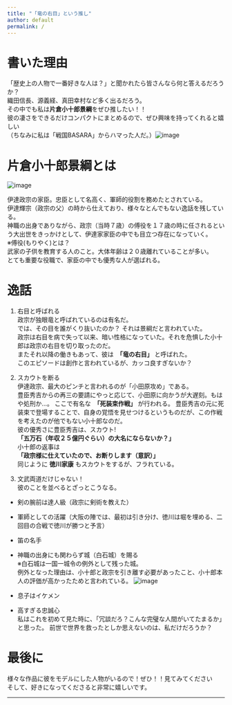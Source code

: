 ```yaml
---
title: "「竜の右目」という推し"
author: default
permalink: /
---
```

# 書いた理由
「歴史上の人物で一番好きな人は？」と聞かれたら皆さんなら何と答えるだろうか？  
織田信長、源義経、真田幸村など多く出るだろう。  
その中でも私は**片倉小十郎景綱**をぜひ推したい！！  
彼の凄さをできるだけコンパクトにまとめるので、ぜひ興味を持ってくれると嬉しい  
（ちなみに私は「戦国BASARA」からハマった人だ。）![image](https://pbs.twimg.com/media/FS96aXGVsAAKdgI?format=jpg&name=4096x4096)

# 片倉小十郎景綱とは
![image](https://www.touken-world.jp/wp/wp-content/uploads/2020/04/cea8d304b8f276169e31c903de038cd8.jpg)

伊達政宗の家臣。忠臣として名高く、軍師的役割を務めたとされている。  
伊達輝宗（政宗の父）の時から仕えており、様々なとんでもない逸話を残している。  
神職の出身でありながら、政宗（当時７歳）の傅役を１７歳の時に任されるという大出世をきっかけとして、伊達家家臣の中でも目立つ存在になっていく。  
※傅役(もりやく)とは？  
武家の子供を教育する人のこと。大体年齢は２０歳離れていることが多い。  
とても重要な役職で、家臣の中でも優秀な人が選ばれる。  

# 逸話
1. 右目と呼ばれる  
政宗が独眼竜と呼ばれているのは有名だ。  
では、その目を誰がくり抜いたのか？ それは景綱だと言われていた。  
政宗は右目を病で失って以来、暗い性格になっていた。それを危惧した小十郎は政宗の右目を切り取ったのだ。  
またそれ以降の働きもあって、彼は　**「竜の右目」** と呼ばれた。  
このエピソードは創作と言われているが、カッコ良すぎないか？  

2. スカウトを断る  
伊達政宗、最大のピンチと言われるのが「小田原攻め」である。  
豊臣秀吉からの再三の要請にやっと応じて、小田原に向かうが大遅刻。もはや処刑か…。
ここで有名な　**「死装束作戦」** が行われる。
豊臣秀吉の元に死装束で登場することで、自身の覚悟を見せつけるというものだが、この作戦を考えたのが他でもない小十郎なのだ。  
彼の優秀さに豊臣秀吉は、スカウト!  
**「五万石（年収２５億円ぐらい）の大名にならないか？」**  
小十郎の返事は  
**「政宗様に仕えていたので、お断りします（意訳）」**  
同じように **徳川家康** もスカウトをするが、フラれている。  

3. 文武両道だけじゃない！  
彼のことを並べるとざっとこうなる。
- 剣の腕前は達人級（政宗に剣術を教えた）
- 軍師としての活躍（大阪の陣では、最初は引き分け、徳川は堀を埋める、二回目の合戦で徳川が勝つと予言）
- 笛の名手
- 神職の出身にも関わらず城（白石城）を賜る  
※白石城は一国一城令の例外として残った城。  
例外となった理由は、小十郎と政宗を引き離す必要があったこと、小十郎本人の評価が高かったためと言われている。
![image](https://shiroishi-navi.jp/wp-content/uploads/2018/09/%E4%BB%99%E5%8D%97%E3%81%AE%E5%BD%A9%E4%BB%99%E5%8D%97%E7%9A%84%E6%B5%81%E5%85%89%E6%BA%A2%E5%BD%A9%E7%89%88%E6%9C%AC%E2%91%A0%E3%80%90%E7%99%BD%E7%9F%B3%E5%B8%82%E3%80%91%EF%BC%BF%E7%99%BD%E7%9F%B3%E5%9F%8E-640x427.jpg)

- 息子はイケメン
- 高すぎる忠誠心  
私はこれを初めて見た時に、「冗談だろ？こんな完璧な人間がいてたまるか」と思った。
前世で世界を救ったとしか思えないのは、私だけだろうか？

# 最後に  
様々な作品に彼をモデルにした人物がいるので！ぜひ！！見てみてください  
そして、好きになってくださると非常に嬉しいです。

---

